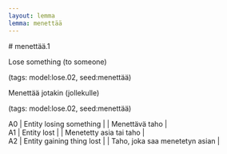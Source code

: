 ```yaml
---
layout: lemma
lemma: menettää
---
```


<div class="sense">
# <span class="sensename">menettää.1</span>

<span class="description">Lose something (to someone)</span>

(tags: model:lose.02, seed:menettää)

<span class="description">Menettää jotakin (jollekulle)</span>

(tags: model:lose.02, seed:menettää)

A0 | Entity losing something |   | Menettävä taho |  
A1 | Entity lost |   | Menetetty asia tai taho |  
A2 | Entity gaining thing lost |   | Taho, joka saa menetetyn asian |  

</div>

